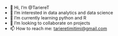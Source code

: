 - 👋 Hi, I’m @TariereT
- 👀 I’m interested in data analytics and data science 
- 🌱 I’m currently learning python and R
- 💞️ I’m looking to collaborate on projects
- 📫 How to reach me: tarieretimitimi@gmail.com

<!---
TariereT/TariereT is a ✨ special ✨ repository because its `README.md` (this file) appears on your GitHub profile.
You can click the Preview link to take a look at your changes.
--->
